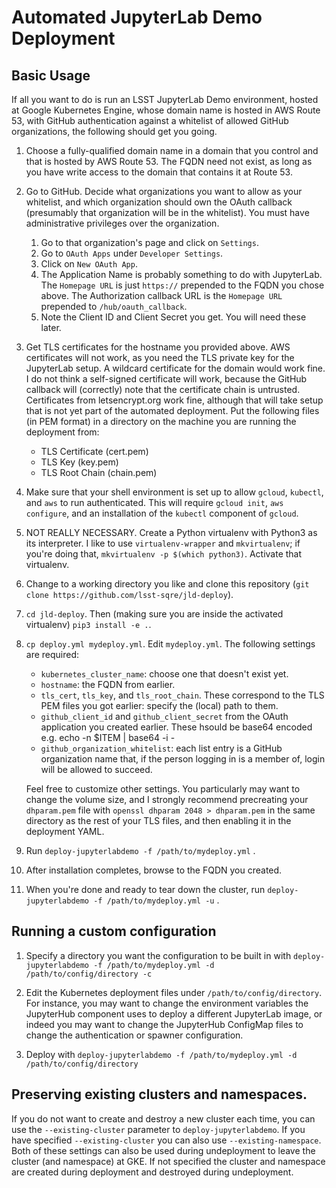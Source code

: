 # Automated JupyterLab Demo Deployment

## Basic Usage

If all you want to do is run an LSST JupyterLab Demo environment, hosted
at Google Kubernetes Engine, whose domain name is hosted in AWS Route
53, with GitHub authentication against a whitelist of allowed GitHub
organizations, the following should get you going.

1. Choose a fully-qualified domain name in a domain that you control and
   that is hosted by AWS Route 53.  The FQDN need not exist, as long as
   you have write access to the domain that contains it at Route 53.

2. Go to GitHub.  Decide what organizations you want to allow as your
   whitelist, and which organization should own the OAuth callback
   (presumably that organization will be in the whitelist).  You must
   have administrative privileges over the organization.
   
    1. Go to that organization's page and click on `Settings`.
    2. Go to `OAuth Apps` under `Developer Settings`.
	3. Click on `New OAuth App`.
	4. The Application Name is probably something to do with
       JupyterLab.  The `Homepage URL` is just `https://` prepended to the
       FQDN you chose above.  The Authorization callback URL is the
       `Homepage URL` prepended to `/hub/oauth_callback`.
	5. Note the Client ID and Client Secret you get.  You will need
       these later.
	   
3. Get TLS certificates for the hostname you provided above.  AWS
   certificates will not work, as you need the TLS private key for the
   JupyterLab setup.  A wildcard certificate for the domain would work
   fine.  I do not think a self-signed certificate will work, because
   the GitHub callback will (correctly) note that the certificate chain
   is untrusted.  Certificates from letsencrypt.org work fine, although
   that will take setup that is not yet part of the automated
   deployment.  Put the following files (in PEM format) in a directory
   on the machine you are running the deployment from:
   
    - TLS Certificate (cert.pem)
	- TLS Key (key.pem)
	- TLS Root Chain (chain.pem)
	   
4. Make sure that your shell environment is set up to allow `gcloud`,
   `kubectl`, and `aws` to run authenticated.  This will require `gcloud
   init`, `aws configure`, and an installation of the `kubectl`
   component of `gcloud`.

5. NOT REALLY NECESSARY. Create a Python virtualenv with Python3 as its interpreter.  I like
   to use `virtualenv-wrapper` and `mkvirtualenv`; if you're doing that,
   `mkvirtualenv -p $(which python3)`.  Activate that virtualenv.

6. Change to a working directory you like and clone this repository
   (`git clone https://github.com/lsst-sqre/jld-deploy`).
   
7. `cd jld-deploy`.  Then (making sure you are inside the activated
   virtualenv) `pip3 install -e .`.
   
8. `cp deploy.yml mydeploy.yml`.  Edit `mydeploy.yml`.  The following
   settings are required:
    - `kubernetes_cluster_name`: choose one that doesn't exist yet.
	- `hostname`: the FQDN from earlier.
	- `tls_cert`, `tls_key`, and `tls_root_chain`.  These correspond to
      the TLS PEM files you got earlier: specify the (local) path to
      them.
	- `github_client_id` and `github_client_secret` from the OAuth
      application you created earlier. These hsould be base64 encoded e.g. echo -n $ITEM | base64 -i -
	- `github_organization_whitelist`: each list entry is a GitHub
      organization name that, if the person logging in is a member of,
      login will be allowed to succeed.

   Feel free to customize other settings.  You particularly may want to
   change the volume size, and I strongly recommend precreating your
   `dhparam.pem` file with `openssl dhparam 2048 > dhparam.pem` in the
   same directory as the rest of your TLS files, and then enabling it in
   the deployment YAML.
   
9. Run `deploy-jupyterlabdemo -f /path/to/mydeploy.yml` .

10. After installation completes, browse to the FQDN you created.

11. When you're done and ready to tear down the cluster, run
    `deploy-jupyterlabdemo -f /path/to/mydeploy.yml -u` .

## Running a custom configuration

1. Specify a directory you want the configuration to be built in with
   `deploy-jupyterlabdemo -f /path/to/mydeploy.yml -d
   /path/to/config/directory -c`
   
2. Edit the Kubernetes deployment files under
   `/path/to/config/directory`.  For instance, you may want to change
   the environment variables the JupyterHub component uses to deploy a
   different JupyterLab image, or indeed you may want to change the
   JupyterHub ConfigMap files to change the authentication or spawner
   configuration.
   
3. Deploy with `deploy-jupyterlabdemo -f /path/to/mydeploy.yml -d
   /path/to/config/directory`
   
## Preserving existing clusters and namespaces.

If you do not want to create and destroy a new cluster each time, you
can use the `--existing-cluster` parameter to `deploy-jupyterlabdemo`.
If you have specified `--existing-cluster` you can also use
`--existing-namespace`.  Both of these settings can also be used during
undeployment to leave the cluster (and namespace) at GKE.  If not
specified the cluster and namespace are created during deployment and
destroyed during undeployment.

   
